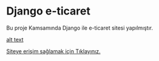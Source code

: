 # Django e-ticaret

Bu proje Kamsamında Django ile e-ticaret sitesi yapılmıştır.

[alt text](https://github.com/DevMilk/System_Programming_Project/edit/master/site.png "Logo")

[Siteye erişim sağlamak için Tıklayınız.](https://www............com)


